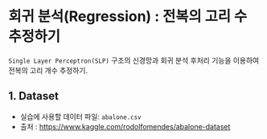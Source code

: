 # 회귀 분석(Regression) : 전복의 고리 수 추정하기 

```Single Layer Perceptron(SLP)``` 구조의 신경망과 회귀 분석 후처리 기능을 이용하여 전복의 고리 개수 추정하기. 





## 1.  Dataset 

* 실습에 사용할 데이터 파일: ```abalone.csv ```
* 출처 : https://www.kaggle.com/rodolfomendes/abalone-dataset






